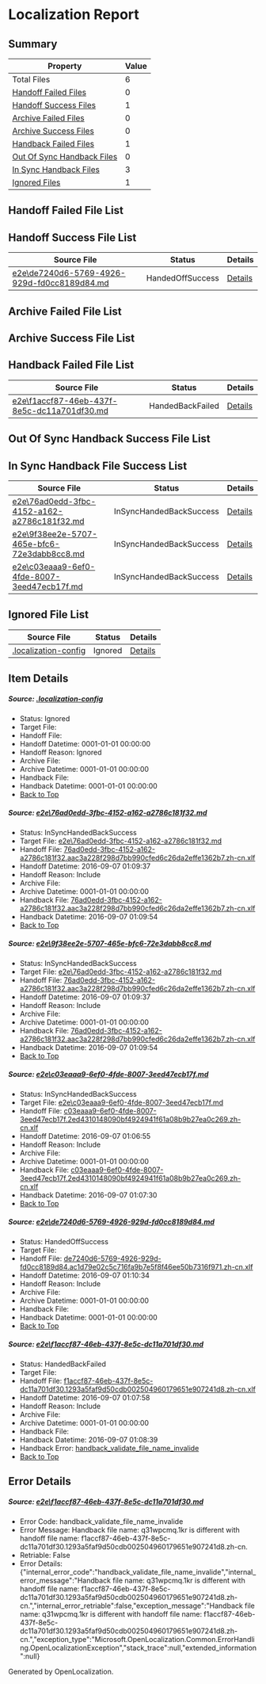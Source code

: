 # <a name='report-top'></a> Localization Report

## Summary
 Property | Value 
 -------- | ----- 
 Total Files | 6
[ Handoff Failed Files ](#handoff-failed-list)| 0
[ Handoff Success Files ](#handoff-success-list)| 1
[ Archive Failed Files ](#archive-failed-list)| 0
[ Archive Success Files ](#archive-success-list)| 0
[ Handback Failed Files ](#handback-failed-list)| 1
[ Out Of Sync Handback Files ](#outofsync-handback-success-list)| 0
[ In Sync Handback Files ](#insync-handback-success-list)| 3
[ Ignored Files ](#ignored-list)| 1

## <a name='handoff-failed-list'></a> Handoff Failed File List

## <a name='handoff-success-list'></a> Handoff Success File List
 Source File | Status | Details 
 ----------- | ------ | ------- 
 [e2e\de7240d6-5769-4926-929d-fd0cc8189d84.md](https://github.com/OpenLocalizationTestOrg/ol-test0/blob/1810839e27b541a44727052b02e458b159d57319/e2e/de7240d6-5769-4926-929d-fd0cc8189d84.md) | HandedOffSuccess | [Details](#6ad42e88187a6b3b65efa36c5c49cb4d507757c34)

## <a name='archive-failed-list'></a> Archive Failed File List

## <a name='archive-success-list'></a> Archive Success File List

## <a name='handback-failed-list'></a> Handback Failed File List
 Source File | Status | Details 
 ----------- | ------ | ------- 
 [e2e\f1accf87-46eb-437f-8e5c-dc11a701df30.md](https://github.com/OpenLocalizationTestOrg/ol-test0/blob/b5f91d858ccc4288e7d61298915cff976e7444be/e2e/f1accf87-46eb-437f-8e5c-dc11a701df30.md) | HandedBackFailed | [Details](#e0d7c0e2e4eb24c7889e9f083e8d23f595e078615)

## <a name='outofsync-handback-success-list'></a> Out Of Sync Handback Success File List

## <a name='insync-handback-success-list'></a> In Sync Handback File Success List
 Source File | Status | Details 
 ----------- | ------ | ------- 
 [e2e\76ad0edd-3fbc-4152-a162-a2786c181f32.md](https://github.com/OpenLocalizationTestOrg/ol-test0/blob/9c2ee778e02f301aeae4cc17cfb404ac753acde5/e2e/76ad0edd-3fbc-4152-a162-a2786c181f32.md) | InSyncHandedBackSuccess | [Details](#227cfe3b9c431d3eaa4b3eac3777c41241ab31531)
 [e2e\9f38ee2e-5707-465e-bfc6-72e3dabb8cc8.md](https://github.com/OpenLocalizationTestOrg/ol-test0/blob/1810839e27b541a44727052b02e458b159d57319/e2e/9f38ee2e-5707-465e-bfc6-72e3dabb8cc8.md) | InSyncHandedBackSuccess | [Details](#227cfe3b9c431d3eaa4b3eac3777c41241ab31532)
 [e2e\c03eaaa9-6ef0-4fde-8007-3eed47ecb17f.md](https://github.com/OpenLocalizationTestOrg/ol-test0/blob/0475f90317b1037ed2e29cca92bd6ad96fcab1a6/e2e/c03eaaa9-6ef0-4fde-8007-3eed47ecb17f.md) | InSyncHandedBackSuccess | [Details](#cbaebac09ce81421a230428771adfb3ede1e48a73)

## <a name='ignored-list'></a> Ignored File List
 Source File | Status | Details 
 ----------- | ------ | ------- 
 [.localization-config](https://github.com/OpenLocalizationTestOrg/ol-test0/blob/1810839e27b541a44727052b02e458b159d57319/.localization-config) | Ignored | [Details](#3d4f252ac210baf56311d7e97dcc2db10974dbd20)

## Item Details
##### <a name='3d4f252ac210baf56311d7e97dcc2db10974dbd20'></a> Source: [.localization-config](https://github.com/OpenLocalizationTestOrg/ol-test0/blob/1810839e27b541a44727052b02e458b159d57319/.localization-config)
* Status: Ignored
* Target File: 
* Handoff File: 
* Handoff Datetime: 0001-01-01 00:00:00
* Handoff Reason: Ignored
* Archive File: 
* Archive Datetime: 0001-01-01 00:00:00
* Handback File: 
* Handback Datetime: 0001-01-01 00:00:00
* [Back to Top](#report-top)

##### <a name='227cfe3b9c431d3eaa4b3eac3777c41241ab31531'></a> Source: [e2e\76ad0edd-3fbc-4152-a162-a2786c181f32.md](https://github.com/OpenLocalizationTestOrg/ol-test0/blob/9c2ee778e02f301aeae4cc17cfb404ac753acde5/e2e/76ad0edd-3fbc-4152-a162-a2786c181f32.md)
* Status: InSyncHandedBackSuccess
* Target File: [e2e\76ad0edd-3fbc-4152-a162-a2786c181f32.md](https://github.com/OpenLocalizationTestOrg/ol-test0-zhcn/blob/85bcce98c200707e0ab7a16ec9a5eed367bf2d7c/e2e/76ad0edd-3fbc-4152-a162-a2786c181f32.md)
* Handoff File: [76ad0edd-3fbc-4152-a162-a2786c181f32.aac3a228f298d7bb990cfed6c26da2effe1362b7.zh-cn.xlf](https://github.com/OpenLocalizationTestOrg/ol-test0-handoff/blob/06e8fe584e1272960eef98bb4a987ff3d1d965f1/ol-handoff/OpenLocalizationTestOrg/ol-test0-zhcn/ci/ht/76ad0edd-3fbc-4152-a162-a2786c181f32.aac3a228f298d7bb990cfed6c26da2effe1362b7.zh-cn.xlf)
* Handoff Datetime: 2016-09-07 01:09:37
* Handoff Reason: Include
* Archive File: 
* Archive Datetime: 0001-01-01 00:00:00
* Handback File: [76ad0edd-3fbc-4152-a162-a2786c181f32.aac3a228f298d7bb990cfed6c26da2effe1362b7.zh-cn.xlf](https://github.com/OpenLocalizationTestOrg/ol-test0-handback/blob/9b260211187e383ad85b99fa35fc520810dc930a/ol-handback/OpenLocalizationTestOrg/ol-test0-zhcn/ci/ht/76ad0edd-3fbc-4152-a162-a2786c181f32.aac3a228f298d7bb990cfed6c26da2effe1362b7.zh-cn.xlf)
* Handback Datetime: 2016-09-07 01:09:54
* [Back to Top](#report-top)

##### <a name='227cfe3b9c431d3eaa4b3eac3777c41241ab31532'></a> Source: [e2e\9f38ee2e-5707-465e-bfc6-72e3dabb8cc8.md](https://github.com/OpenLocalizationTestOrg/ol-test0/blob/1810839e27b541a44727052b02e458b159d57319/e2e/9f38ee2e-5707-465e-bfc6-72e3dabb8cc8.md)
* Status: InSyncHandedBackSuccess
* Target File: [e2e\76ad0edd-3fbc-4152-a162-a2786c181f32.md](https://github.com/OpenLocalizationTestOrg/ol-test0-zhcn/blob/85bcce98c200707e0ab7a16ec9a5eed367bf2d7c/e2e/76ad0edd-3fbc-4152-a162-a2786c181f32.md)
* Handoff File: [76ad0edd-3fbc-4152-a162-a2786c181f32.aac3a228f298d7bb990cfed6c26da2effe1362b7.zh-cn.xlf](https://github.com/OpenLocalizationTestOrg/ol-test0-handoff/blob/06e8fe584e1272960eef98bb4a987ff3d1d965f1/ol-handoff/OpenLocalizationTestOrg/ol-test0-zhcn/ci/ht/76ad0edd-3fbc-4152-a162-a2786c181f32.aac3a228f298d7bb990cfed6c26da2effe1362b7.zh-cn.xlf)
* Handoff Datetime: 2016-09-07 01:09:37
* Handoff Reason: Include
* Archive File: 
* Archive Datetime: 0001-01-01 00:00:00
* Handback File: [76ad0edd-3fbc-4152-a162-a2786c181f32.aac3a228f298d7bb990cfed6c26da2effe1362b7.zh-cn.xlf](https://github.com/OpenLocalizationTestOrg/ol-test0-handback/blob/9b260211187e383ad85b99fa35fc520810dc930a/ol-handback/OpenLocalizationTestOrg/ol-test0-zhcn/ci/ht/76ad0edd-3fbc-4152-a162-a2786c181f32.aac3a228f298d7bb990cfed6c26da2effe1362b7.zh-cn.xlf)
* Handback Datetime: 2016-09-07 01:09:54
* [Back to Top](#report-top)

##### <a name='cbaebac09ce81421a230428771adfb3ede1e48a73'></a> Source: [e2e\c03eaaa9-6ef0-4fde-8007-3eed47ecb17f.md](https://github.com/OpenLocalizationTestOrg/ol-test0/blob/0475f90317b1037ed2e29cca92bd6ad96fcab1a6/e2e/c03eaaa9-6ef0-4fde-8007-3eed47ecb17f.md)
* Status: InSyncHandedBackSuccess
* Target File: [e2e\c03eaaa9-6ef0-4fde-8007-3eed47ecb17f.md](https://github.com/OpenLocalizationTestOrg/ol-test0-zhcn/blob/6c0b6bc0ab77e4599a4b3718acddf7e86b3946a0/e2e/c03eaaa9-6ef0-4fde-8007-3eed47ecb17f.md)
* Handoff File: [c03eaaa9-6ef0-4fde-8007-3eed47ecb17f.2ed4310148090bf4924941f61a08b9b27ea0c269.zh-cn.xlf](https://github.com/OpenLocalizationTestOrg/ol-test0-handoff/blob/3817b60166e2bcaed1f2aef643a21b0fc8ff8ed1/ol-handoff/OpenLocalizationTestOrg/ol-test0-zhcn/ci/ht/c03eaaa9-6ef0-4fde-8007-3eed47ecb17f.2ed4310148090bf4924941f61a08b9b27ea0c269.zh-cn.xlf)
* Handoff Datetime: 2016-09-07 01:06:55
* Handoff Reason: Include
* Archive File: 
* Archive Datetime: 0001-01-01 00:00:00
* Handback File: [c03eaaa9-6ef0-4fde-8007-3eed47ecb17f.2ed4310148090bf4924941f61a08b9b27ea0c269.zh-cn.xlf](https://github.com/OpenLocalizationTestOrg/ol-test0-handback/blob/5b757e6ae0547eaa2ca31b7c59dc688ad6f32240/ol-handback/OpenLocalizationTestOrg/ol-test0-zhcn/ci/ht/c03eaaa9-6ef0-4fde-8007-3eed47ecb17f.2ed4310148090bf4924941f61a08b9b27ea0c269.zh-cn.xlf)
* Handback Datetime: 2016-09-07 01:07:30
* [Back to Top](#report-top)

##### <a name='6ad42e88187a6b3b65efa36c5c49cb4d507757c34'></a> Source: [e2e\de7240d6-5769-4926-929d-fd0cc8189d84.md](https://github.com/OpenLocalizationTestOrg/ol-test0/blob/1810839e27b541a44727052b02e458b159d57319/e2e/de7240d6-5769-4926-929d-fd0cc8189d84.md)
* Status: HandedOffSuccess
* Target File: 
* Handoff File: [de7240d6-5769-4926-929d-fd0cc8189d84.ac1d79e02c5c716fa9b7e5f8f46ee50b7316f971.zh-cn.xlf](https://github.com/OpenLocalizationTestOrg/ol-test0-handoff/blob/23648d753f4b13de599d1afae379bd4797123d1d/ol-handoff/OpenLocalizationTestOrg/ol-test0-zhcn/ci/ht/de7240d6-5769-4926-929d-fd0cc8189d84.ac1d79e02c5c716fa9b7e5f8f46ee50b7316f971.zh-cn.xlf)
* Handoff Datetime: 2016-09-07 01:10:34
* Handoff Reason: Include
* Archive File: 
* Archive Datetime: 0001-01-01 00:00:00
* Handback File: 
* Handback Datetime: 0001-01-01 00:00:00
* [Back to Top](#report-top)

##### <a name='e0d7c0e2e4eb24c7889e9f083e8d23f595e078615'></a> Source: [e2e\f1accf87-46eb-437f-8e5c-dc11a701df30.md](https://github.com/OpenLocalizationTestOrg/ol-test0/blob/b5f91d858ccc4288e7d61298915cff976e7444be/e2e/f1accf87-46eb-437f-8e5c-dc11a701df30.md)
* Status: HandedBackFailed
* Target File: 
* Handoff File: [f1accf87-46eb-437f-8e5c-dc11a701df30.1293a5faf9d50cdb002504960179651e907241d8.zh-cn.xlf](https://github.com/OpenLocalizationTestOrg/ol-test0-handoff/blob/e97f3a6e1c9831b22ca83b9832551167e07ca169/ol-handoff/OpenLocalizationTestOrg/ol-test0-zhcn/ci/ht/f1accf87-46eb-437f-8e5c-dc11a701df30.1293a5faf9d50cdb002504960179651e907241d8.zh-cn.xlf)
* Handoff Datetime: 2016-09-07 01:07:58
* Handoff Reason: Include
* Archive File: 
* Archive Datetime: 0001-01-01 00:00:00
* Handback File: 
* Handback Datetime: 2016-09-07 01:08:39
* Handback Error: [handback_validate_file_name_invalide](#e0d7c0e2e4eb24c7889e9f083e8d23f595e078615handback_validate_file_name_invalide)
* [Back to Top](#report-top)


## Error Details
##### <a name='e0d7c0e2e4eb24c7889e9f083e8d23f595e078615handback_validate_file_name_invalide'></a> Source: [e2e\f1accf87-46eb-437f-8e5c-dc11a701df30.md](#e0d7c0e2e4eb24c7889e9f083e8d23f595e078615)
* Error Code: handback_validate_file_name_invalide
* Error Message: Handback file name: q31wpcmq.1kr is different with handoff file name: f1accf87-46eb-437f-8e5c-dc11a701df30.1293a5faf9d50cdb002504960179651e907241d8.zh-cn.
* Retriable: False
* Error Details: {"internal_error_code":"handback_validate_file_name_invalide","internal_error_message":"Handback file name: q31wpcmq.1kr is different with handoff file name: f1accf87-46eb-437f-8e5c-dc11a701df30.1293a5faf9d50cdb002504960179651e907241d8.zh-cn.","internal_error_retriable":false,"exception_message":"Handback file name: q31wpcmq.1kr is different with handoff file name: f1accf87-46eb-437f-8e5c-dc11a701df30.1293a5faf9d50cdb002504960179651e907241d8.zh-cn.","exception_type":"Microsoft.OpenLocalization.Common.ErrorHandling.OpenLocalizationException","stack_trace":null,"extended_information":null}


Generated by OpenLocalization.
